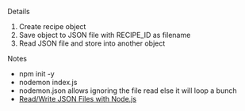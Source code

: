 Details
 1. Create recipe object
 2. Save object to JSON file with RECIPE_ID as filename
 3. Read JSON file and store into another object

Notes
 * npm init -y
 * nodemon index.js
 * nodemon.json allows ignoring the file read else it will loop a bunch
 * [Read/Write JSON Files with Node.js](https://medium.com/@osiolabs/read-write-json-files-with-node-js-92d03cc82824)